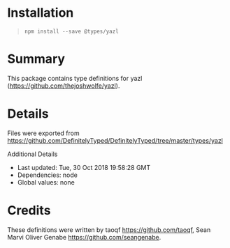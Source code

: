 # Installation
> `npm install --save @types/yazl`

# Summary
This package contains type definitions for yazl (https://github.com/thejoshwolfe/yazl).

# Details
Files were exported from https://github.com/DefinitelyTyped/DefinitelyTyped/tree/master/types/yazl

Additional Details
 * Last updated: Tue, 30 Oct 2018 19:58:28 GMT
 * Dependencies: node
 * Global values: none

# Credits
These definitions were written by taoqf <https://github.com/taoqf>, Sean Marvi Oliver Genabe <https://github.com/seangenabe>.
